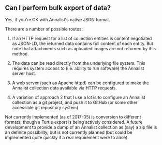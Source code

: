 ## Can I perform bulk export of data?

Yes, if you're OK with Annalist's native JSON format.

There are a number of possible routes:

1. If an HTTP request for a list of collection entities is content negotiated as JSON-LD, the returned data contains full content of each entity.  But note that attachments such as uploaded images are not returned by this method.

2. The data can be read directly from the underlying file system.  This requires system access to (i.e. ability to run software) the Annalist server host.

3. A web server (such as Apache httpd) can be configured to make the Annalist collection data available via HTTP requests.

4. A variation of approach 2 that I use a lot is to configure an Annalist collection as a git project, and push it to GitHub (or some other accessible git repository system)

Not currently implemented (as of 2017-05) is conversion to different formats, though a Turtle export is being actively considered.  A future development to provide a dump of an Annalist collection as (say) a zip file is an definite possibility, but is not currently planned (but could be implemented quite quickly if a real requirement were to arise).

